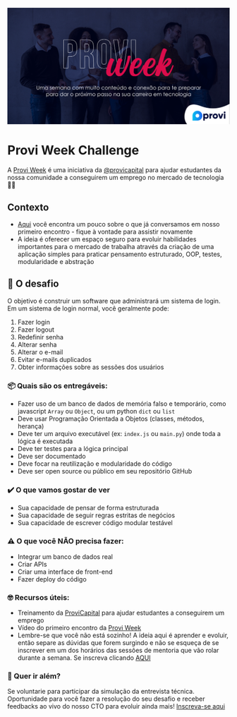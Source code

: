 ![Provi Tech Team](./img/Capa.png)

# Provi Week Challenge

A [Provi Week] é uma iniciativa da [@provicapital] para ajudar estudantes da nossa comunidade a conseguirem um emprego no mercado de tecnologia 🐱‍💻


## Contexto

- [Aqui] você encontra um pouco sobre o que já conversamos em nosso primeiro encontro - fique à vontade para assistir novamente 
- A ideia é oferecer um espaço seguro para evoluir habilidades importantes para o mercado de trabalha através da criação de uma aplicação simples para praticar pensamento estruturado, OOP, testes, modularidade e abstração

## 🥋 O desafio

O objetivo é construir um software que administrará um sistema de login. Em um sistema de login normal, você geralmente pode:

1. Fazer login
1. Fazer logout
1. Redefinir senha
1. Alterar senha
1. Alterar o e-mail
1. Evitar e-mails duplicados
1. Obter informações sobre as sessões dos usuários

### 📦 Quais são os entregáveis:

- Fazer uso de um banco de dados de memória falso e temporário, como javascript `Array` ou `Object`, ou um python `dict`
  ou `list`
- Deve usar Programação Orientada a Objetos (classes, métodos, herança)
- Deve ter um arquivo executável (ex: `index.js` ou `main.py`) onde toda a lógica é executada
- Deve ter testes para a lógica principal
- Deve ser documentado
- Deve focar na reutilização e modularidade do código
- Deve ser open source ou público em seu repositório GitHub

### ✔️ O que vamos gostar de ver

- Sua capacidade de pensar de forma estruturada
- Sua capacidade de seguir regras estritas de negócios
- Sua capacidade de escrever código modular testável

### ⚠️ O que você NÃO precisa fazer: 

- Integrar um banco de dados real
- Criar APIs
- Criar uma interface de front-end
- Fazer deploy do código

### 🤓 Recursos úteis:

- Treinamento da [ProviCapital] para ajudar estudantes a conseguirem um emprego
- Vídeo do primeiro encontro da [Provi Week]
- Lembre-se que você não está sozinho! A ideia aqui é aprender e evoluir, então separe as dúvidas que forem surgindo e não se esqueça de se inscrever em um dos horários das sessões de mentoria que vão rolar durante a semana. Se inscreva clicando [AQUI]

### 💯  Quer ir além?

Se voluntarie para participar da simulação da entrevista técnica. Oportunidade para você fazer a resolução do seu desafio e receber feedbacks ao vivo do nosso CTO para evoluir ainda mais! [Inscreva-se aqui]


[Aqui]: https://www.youtube.com/watch?v=WOHqkmA0O8U

[Provi Week]: https://youtu.be/WOHqkmA0O8U

[@provicapital]: https://github.com/provicapital

[ProviCapital]: https://github.com/provicapital/get_hired_training

[luiza.costa@provi.com.br]: mailto:luiza.costa@provi.com.br

[AQUI]: https://docs.google.com/forms/d/e/1FAIpQLScb1ITQ0F6zNHD7jpCwQudOZMANHelZBCtHRFUyV__WJH908Q/viewform

[Inscreva-se aqui]: https://docs.google.com/forms/d/e/1FAIpQLScb1ITQ0F6zNHD7jpCwQudOZMANHelZBCtHRFUyV__WJH908Q/viewform